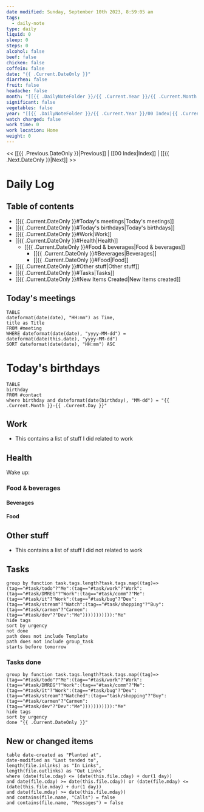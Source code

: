 ```yaml
---
date modified: Sunday, September 10th 2023, 8:59:05 am
tags:
  - daily-note
type: daily
liquid: 0
sleep: 0
steps: 0
alcohol: false
beef: false
chicken: false
coffein: false
date: "{{ .Current.DateOnly }}"
diarrhea: false
fruit: false
headache: false
month: "[[{{ .DailyNoteFolder }}/{{ .Current.Year }}/{{ .Current.Month }}/00 Index|{{ .Current.Month }}]]"
significant: false
vegetables: false
year: "[[{{ .DailyNoteFolder }}/{{ .Current.Year }}/00 Index|{{ .Current.Year }}]]"
watch charged: false
work time: 0
work location: Home
weight: 0
---
```


<< [[{{ .Previous.DateOnly }}|Previous]] | [[00 Index|Index]] | [[{{ .Next.DateOnly }}|Next]] >>

# Daily Log

## Table of contents

- [[{{ .Current.DateOnly }}#Today's meetings|Today's meetings]]
- [[{{ .Current.DateOnly }}#Today's birthdays|Today's birthdays]]
- [[{{ .Current.DateOnly }}#Work|Work]]
- [[{{ .Current.DateOnly }}#Health|Health]]
	- [[{{ .Current.DateOnly }}#Food & beverages|Food & beverages]]
		- [[{{ .Current.DateOnly }}#Beverages|Beverages]]
		- [[{{ .Current.DateOnly }}#Food|Food]]
- [[{{ .Current.DateOnly }}#Other stuff|Other stuff]]
- [[{{ .Current.DateOnly }}#Tasks|Tasks]]
- [[{{ .Current.DateOnly }}#New Items Created|New Items created]]

## Today's meetings

```dataview
TABLE
dateformat(date(date), "HH:mm") as Time,
title as Title
FROM #meeting
WHERE dateformat(date(date), "yyyy-MM-dd") = dateformat(date(this.date), "yyyy-MM-dd")
SORT dateformat(date(date), "HH:mm") ASC
```

# Today's birthdays

```dataview
TABLE
birthday
FROM #contact
where birthday and dateformat(date(birthday), "MM-dd") = "{{ .Current.Month }}-{{ .Current.Day }}"
```

## Work

- This contains a list of stuff I did related to work

## Health

Wake up:

### Food & beverages

#### Beverages

#### Food

## Other stuff

- This contains a list of stuff I did not related to work

## Tasks

```tasks
group by function task.tags.length?task.tags.map((tag)=>(tag=="#task/todo"?"Me":(tag=="#task/work"?"Work":(tag=="#task/DMREG"?"Work":(tag=="#task/comm"?"Me":(tag=="#task/it"?"Work":(tag=="#task/bug"?"Dev":(tag=="#task/stream"?"Watch":(tag=="#task/shopping"?"Buy":(tag=="#task/carmen"?"Carmen":(tag=="#task/dev"?"Dev":"Me"))))))))))):"Me"
hide tags
sort by urgency
not done
path does not include Template
path does not include group_task
starts before tomorrow
```

### Tasks done

```tasks
group by function task.tags.length?task.tags.map((tag)=>(tag=="#task/todo"?"Me":(tag=="#task/work"?"Work":(tag=="#task/DMREG"?"Work":(tag=="#task/comm"?"Me":(tag=="#task/it"?"Work":(tag=="#task/bug"?"Dev":(tag=="#task/stream"?"Watched":(tag=="task/shopping"?"Buy":(tag=="#task/carmen"?"Carmen":(tag=="#task/dev"?"Dev":"Me"))))))))))):"Me"
hide tags
sort by urgency
done "{{ .Current.DateOnly }}"
```

## New or changed items

```dataview
table date-created as "Planted at",
date-modified as "Last tended to",
length(file.inlinks) as "In Links", 
length(file.outlinks) as "Out Links"
where (date(file.cday) <= (date(this.file.cday) + dur(1 day))
and date(file.cday) >= date(this.file.cday)) or (date(file.mday) <= (date(this.file.mday) + dur(1 day))
and date(file.mday) >= date(this.file.mday))
and contains(file.name, "Calls") = false
and contains(file.name, "Messages") = false
```
